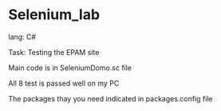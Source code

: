 # Selenium_lab
lang: C#

Task: Testing the EPAM site

Main code is in SeleniumDomo.sc file

All 8 test is passed well on my PC

The packages thay you need indicated in packages.config file
